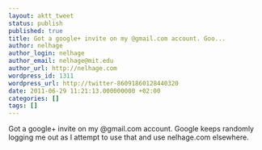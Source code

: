 ```yaml
---
layout: aktt_tweet
status: publish
published: true
title: Got a google+ invite on my @gmail.com account. Goo...
author: nelhage
author_login: nelhage
author_email: nelhage@mit.edu
author_url: http://nelhage.com
wordpress_id: 1311
wordpress_url: http://twitter-86091860128440320
date: 2011-06-29 11:21:13.000000000 +02:00
categories: []
tags: []
---
```

Got a google+ invite on my @gmail.com account. Google keeps randomly logging me out as I attempt to use that and use nelhage.com elsewhere.
